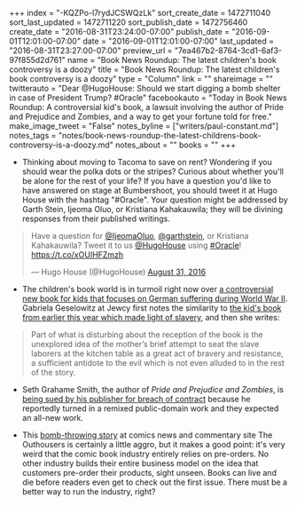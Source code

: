 +++
index = "-KQZPo-l7rydJCSWQzLk"
sort_create_date = 1472711040
sort_last_updated = 1472711220
sort_publish_date = 1472756460
create_date = "2016-08-31T23:24:00-07:00"
publish_date = "2016-09-01T12:01:00-07:00"
date = "2016-09-01T12:01:00-07:00"
last_updated = "2016-08-31T23:27:00-07:00"
preview_url = "7ea467b2-8764-3cd1-6af3-97f855d2d761"
name = "Book News Roundup: The latest children's book controversy is a doozy"
title = "Book News Roundup: The latest children's book controversy is a doozy"
type = "Column"
link = ""
shareimage = ""
twitterauto = "Dear @HugoHouse: Should we start digging a bomb shelter in case of President Trump? #Oracle"
facebookauto = "Today in Book News Roundup: A controversial kid's book, a lawsuit involving the author of Pride and Prejudice and Zombies, and a way to get your fortune told for free."
make_image_tweet = "False"
notes_byline = ["writers/paul-constant.md"]
notes_tags = "notes/book-news-roundup-the-latest-childrens-book-controversy-is-a-doozy.md"
notes_about = ""
books = ""
+++
* Thinking about moving to Tacoma to save on rent? Wondering if you should wear the polka dots or the stripes? Curious about whether you'll be alone for the rest of your life? If you have a question you'd like to have answered on stage at Bumbershoot, you should tweet it at Hugo House with the hashtag "#Oracle". Your question might be addressed by Garth Stein, Ijeoma Oluo, or Kristiana Kahakauwila; they will be divining responses from their published writings.

<blockquote class="twitter-tweet" data-lang="en"><p lang="tl" dir="ltr">Have a question for <a href="https://twitter.com/IjeomaOluo">@IjeomaOluo</a>, <a href="https://twitter.com/garthstein">@garthstein</a>, or Kristiana Kahakauwila? Tweet it to us <a href="https://twitter.com/HugoHouse">@HugoHouse</a> using <a href="https://twitter.com/hashtag/Oracle?src=hash">#Oracle</a>! <a href="https://t.co/xOUIHFZmzh">https://t.co/xOUIHFZmzh</a></p>&mdash; Hugo House (@HugoHouse) <a href="https://twitter.com/HugoHouse/status/771118291905421312">August 31, 2016</a></blockquote>

* The children's book world is in turmoil right now over [a controversial new book for kids that focuses on German suffering during World War II](http://jewcy.com/jewish-arts-and-culture/childrens-book-german-suffering-wwii). Gabriela Geselowitz at Jewcy first notes the similarity to [the kid's book from earlier this year which made light of slavery](http://www.seattlereviewofbooks.com/reviews/the-idea-of-freedom-might-be-too-great-a-temptation-for-them-to-resist/), and then she writes:

<blockquote>Part of what is disturbing about the reception of the book is the unexplored idea of the mother’s brief attempt to seat the slave laborers at the kitchen table as a great act of bravery and resistance, a sufficient antidote to the evil which is not even alluded to in the rest of the story.</blockquote>

* Seth Grahame Smith, the author of *Pride and Prejudice and Zombies*, is [being sued by his publisher for breach of contract](http://www.dailydot.com/parsec/seth-grahame-smith-publisher-sued-pride-prejudice/) because he reportedly turned in a remixed public-domain work and they expected an all-new work. 

* This [bomb-throwing story](http://www.theouthousers.com/index.php/features/136167-die-industry-die-or-why-letting-comics-fail-is-the-real-only-way-to-save-the-industry.html) at comics news and commentary site The Outhousers is certainly a little aggro, but it makes a good point: it's very weird that the comic book industry entirely relies on pre-orders. No other industry builds their entire business model on the idea that customers pre-order their products, sight unseen. Books can live and die before readers even get to check out the first issue. There must be a better way to run the industry, right?


